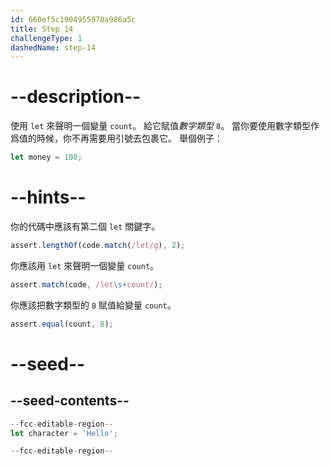 ```yaml
---
id: 660ef5c1904955978a986a5c
title: Step 14
challengeType: 1
dashedName: step-14
---
```


# --description--

使用 `let` 來聲明一個變量 `count`。 給它賦值<dfn>數字類型</dfn> `8`。 當你要使用數字類型作爲值的時候，你不再需要用引號去包裹它。 舉個例子：

```js
let money = 100;
```

# --hints--

你的代碼中應該有第二個 `let` 關鍵字。

```js
assert.lengthOf(code.match(/let/g), 2);
```

你應該用 `let` 來聲明一個變量 `count`。

```js
assert.match(code, /let\s+count/);
```

你應該把數字類型的 `8` 賦值給變量 `count`。

```js
assert.equal(count, 8);
```


# --seed--

## --seed-contents--

```js
--fcc-editable-region--
let character = 'Hello';

--fcc-editable-region--
```
